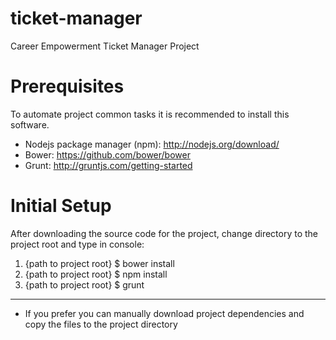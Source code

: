 ticket-manager
==============

Career Empowerment Ticket Manager Project

Prerequisites
=============

To automate project common tasks it is recommended to install this software.

 * Nodejs package manager (npm): http://nodejs.org/download/
 * Bower: https://github.com/bower/bower
 * Grunt: http://gruntjs.com/getting-started

Initial Setup
=============

After downloading the source code for the project, change directory to the project root and type in console:

 1. {path to project root} $ bower install
 2. {path to project root} $ npm install
 3. {path to project root} $ grunt

---
* If you prefer you can manually download project dependencies and copy the files to the project directory

